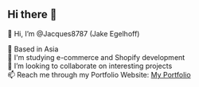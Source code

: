 ## Hi there 👋

👋 Hi, I’m @Jacques8787 (Jake Egelhoff)

👀 Based in Asia  
🌱 I'm studying e-commerce and Shopify development  
💞️ I’m looking to collaborate on interesting projects  
📫 Reach me through my Portfolio Website: [My Portfolio]([https://jacques8787.github.io/JE-Portfolio/])


